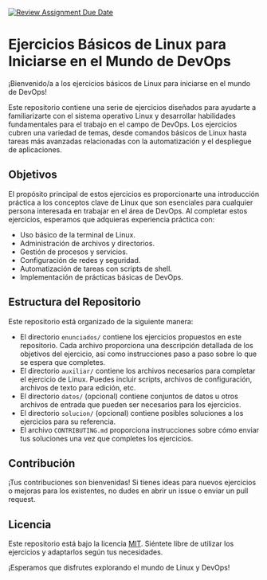 [![Review Assignment Due Date](https://classroom.github.com/assets/deadline-readme-button-24ddc0f5d75046c5622901739e7c5dd533143b0c8e959d652212380cedb1ea36.svg)](https://classroom.github.com/a/3JwiE5WX)
# Ejercicios Básicos de Linux para Iniciarse en el Mundo de DevOps

¡Bienvenido/a a los ejercicios básicos de Linux para iniciarse en el mundo de DevOps!

Este repositorio contiene una serie de ejercicios diseñados para ayudarte a familiarizarte con el sistema operativo Linux y desarrollar habilidades fundamentales para el trabajo en el campo de DevOps. Los ejercicios cubren una variedad de temas, desde comandos básicos de Linux hasta tareas más avanzadas relacionadas con la automatización y el despliegue de aplicaciones.

## Objetivos

El propósito principal de estos ejercicios es proporcionarte una introducción práctica a los conceptos clave de Linux que son esenciales para cualquier persona interesada en trabajar en el área de DevOps. Al completar estos ejercicios, esperamos que adquieras experiencia práctica con:

- Uso básico de la terminal de Linux.
- Administración de archivos y directorios.
- Gestión de procesos y servicios.
- Configuración de redes y seguridad.
- Automatización de tareas con scripts de shell.
- Implementación de prácticas básicas de DevOps.

## Estructura del Repositorio

Este repositorio está organizado de la siguiente manera:



- El directorio `enunciados/` contiene los ejercicios propuestos en este repositorio. Cada archivo proporciona una descripción detallada de los objetivos del ejercicio, así como instrucciones paso a paso sobre lo que se espera que completes.
- El directorio `auxiliar/` contiene los archivos necesarios para completar el ejercicio de Linux. Puedes incluir scripts, archivos de configuración, archivos de texto para edición, etc.
- El directorio `datos/` (opcional) contiene conjuntos de datos u otros archivos de entrada que pueden ser necesarios para los ejercicios.
- El directorio `solucion/` (opcional) contiene posibles soluciones a los ejercicios para su referencia.
- El archivo `CONTRIBUTING.md` proporciona instrucciones sobre cómo enviar tus soluciones una vez que completes los ejercicios.

## Contribución

¡Tus contribuciones son bienvenidas! Si tienes ideas para nuevos ejercicios o mejoras para los existentes, no dudes en abrir un issue o enviar un pull request.

## Licencia

Este repositorio está bajo la licencia [MIT](LICENSE). Siéntete libre de utilizar los ejercicios y adaptarlos según tus necesidades.

¡Esperamos que disfrutes explorando el mundo de Linux y DevOps!
